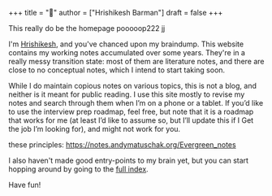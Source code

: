 +++
title = "🐄"
author = ["Hrishikesh Barman"]
draft = false
+++

This really do be the homepage pooooop222 jj

I'm [Hrishikesh](<https://www.geekodour.org/>), and you've chanced upon my braindump.
This website contains my working notes accumulated over some years. They're in a
really messy transition state: most of them are literature notes, and there are
close to no conceptual notes, which I intend to start taking soon.

While I do maintain copious notes on various topics, this is not a blog, and
neither is it meant for public reading. I use this site mostly to revise my
notes and search through them when I’m on a phone or a tablet. If you’d like
to use the interview prep roadmap, feel free, but note that it is a roadmap
that works for me (at least I’d like to assume so, but I’ll update this if I
Get the job I’m looking for), and might not work for you.

these principles:
<https://notes.andymatuschak.org/Evergreen_notes>

I also haven't made good entry-points to my brain yet, but you can start hopping
around by going to the [full index](/posts/).

Have fun!
